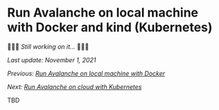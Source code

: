 # Run Avalanche on local machine with Docker and kind (Kubernetes)

🚧👷🚧 *Still working on it...* 🚧👷🚧

*Last update: November 1, 2021*

*Previous: [Run Avalanche on local machine with Docker](./run-avalanche-on-local-machine-with-docker.md)*

*Next: [Run Avalanche on cloud with Kubernetes](./run-avalanche-on-cloud-with-kubernetes.md)*

TBD

